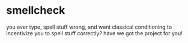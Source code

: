 # smellcheck
you ever type, spell stuff wrong, and want classical conditioning to incentivize you to spell stuff correctly? have we got the project for you!
